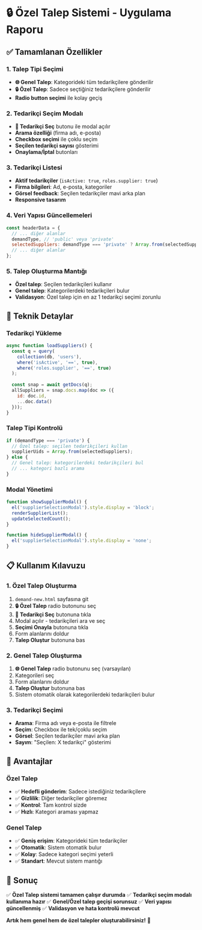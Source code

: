# 🔒 Özel Talep Sistemi - Uygulama Raporu

## ✅ **Tamamlanan Özellikler**

### 1. **Talep Tipi Seçimi**
- **🌐 Genel Talep**: Kategorideki tüm tedarikçilere gönderilir
- **🔒 Özel Talep**: Sadece seçtiğiniz tedarikçilere gönderilir
- **Radio button seçimi** ile kolay geçiş

### 2. **Tedarikçi Seçim Modalı**
- **👥 Tedarikçi Seç** butonu ile modal açılır
- **Arama özelliği** (firma adı, e-posta)
- **Checkbox seçimi** ile çoklu seçim
- **Seçilen tedarikçi sayısı** gösterimi
- **Onaylama/İptal** butonları

### 3. **Tedarikçi Listesi**
- **Aktif tedarikçiler** (`isActive: true`, `roles.supplier: true`)
- **Firma bilgileri**: Ad, e-posta, kategoriler
- **Görsel feedback**: Seçilen tedarikçiler mavi arka plan
- **Responsive tasarım**

### 4. **Veri Yapısı Güncellemeleri**
```javascript
const headerData = {
  // ... diğer alanlar
  demandType, // 'public' veya 'private'
  selectedSuppliers: demandType === 'private' ? Array.from(selectedSuppliers) : null,
  // ... diğer alanlar
};
```

### 5. **Talep Oluşturma Mantığı**
- **Özel talep**: Seçilen tedarikçileri kullanır
- **Genel talep**: Kategorilerdeki tedarikçileri bulur
- **Validasyon**: Özel talep için en az 1 tedarikçi seçimi zorunlu

## 🔧 **Teknik Detaylar**

### Tedarikçi Yükleme
```javascript
async function loadSuppliers() {
  const q = query(
    collection(db, 'users'),
    where('isActive', '==', true),
    where('roles.supplier', '==', true)
  );
  
  const snap = await getDocs(q);
  allSuppliers = snap.docs.map(doc => ({
    id: doc.id,
    ...doc.data()
  }));
}
```

### Talep Tipi Kontrolü
```javascript
if (demandType === 'private') {
  // Özel talep: seçilen tedarikçileri kullan
  supplierUids = Array.from(selectedSuppliers);
} else {
  // Genel talep: kategorilerdeki tedarikçileri bul
  // ... kategori bazlı arama
}
```

### Modal Yönetimi
```javascript
function showSupplierModal() {
  el('supplierSelectionModal').style.display = 'block';
  renderSupplierList();
  updateSelectedCount();
}

function hideSupplierModal() {
  el('supplierSelectionModal').style.display = 'none';
}
```

## 📋 **Kullanım Kılavuzu**

### 1. **Özel Talep Oluşturma**
1. `demand-new.html` sayfasına git
2. **🔒 Özel Talep** radio butonunu seç
3. **👥 Tedarikçi Seç** butonuna tıkla
4. Modal açılır - tedarikçileri ara ve seç
5. **Seçimi Onayla** butonuna tıkla
6. Form alanlarını doldur
7. **Talep Oluştur** butonuna bas

### 2. **Genel Talep Oluşturma**
1. **🌐 Genel Talep** radio butonunu seç (varsayılan)
2. Kategorileri seç
3. Form alanlarını doldur
4. **Talep Oluştur** butonuna bas
5. Sistem otomatik olarak kategorilerdeki tedarikçileri bulur

### 3. **Tedarikçi Seçimi**
- **Arama**: Firma adı veya e-posta ile filtrele
- **Seçim**: Checkbox ile tek/çoklu seçim
- **Görsel**: Seçilen tedarikçiler mavi arka plan
- **Sayım**: "Seçilen: X tedarikçi" gösterimi

## 🎯 **Avantajlar**

### Özel Talep
- ✅ **Hedefli gönderim**: Sadece istediğiniz tedarikçilere
- ✅ **Gizlilik**: Diğer tedarikçiler göremez
- ✅ **Kontrol**: Tam kontrol sizde
- ✅ **Hızlı**: Kategori araması yapmaz

### Genel Talep
- ✅ **Geniş erişim**: Kategorideki tüm tedarikçiler
- ✅ **Otomatik**: Sistem otomatik bulur
- ✅ **Kolay**: Sadece kategori seçimi yeterli
- ✅ **Standart**: Mevcut sistem mantığı

## 🎉 **Sonuç**

✅ **Özel Talep sistemi tamamen çalışır durumda**
✅ **Tedarikçi seçim modalı kullanıma hazır**
✅ **Genel/Özel talep geçişi sorunsuz**
✅ **Veri yapısı güncellenmiş**
✅ **Validasyon ve hata kontrolü mevcut**

**Artık hem genel hem de özel talepler oluşturabilirsiniz!** 🚀
